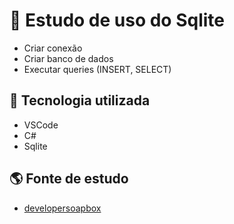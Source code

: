 # 📄 Estudo de uso do Sqlite

- Criar conexão
- Criar banco de dados
- Executar queries (INSERT, SELECT)

## 💾 Tecnologia utilizada

- VSCode
- C#
- Sqlite

## 🌎 Fonte de estudo
- [developersoapbox](https://developersoapbox.com/connecting-to-a-sqlite-database-using-net-core/ "developersoapbox")
